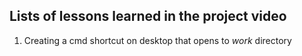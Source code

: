 Lists of lessons learned in the project video
---
1. Creating a cmd shortcut on desktop that opens to _work_ directory 

